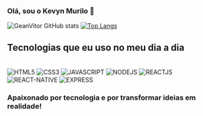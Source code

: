 ### Olá, sou o Kevyn Murilo 👋

![GeanVitor GitHub stats](https://github-readme-stats.vercel.app/api?username=GeanVitor&show_icons=true&theme=dracula)
[![Top Langs](https://github-readme-stats.vercel.app/api/top-langs/?username=GeanVitor)](https://github.com/GeanVitor/github-readme-stats)

## Tecnologias que eu uso no meu dia a dia
<div style="display: inline_block"><br/>
<img align="center" alt="HTML5" src="https://img.shields.io/badge/HTML5-E34F26?style=for-the-badge&logo=html5&logoColor=white"/>
<img align="center" alt="CSS3" src="https://img.shields.io/badge/CSS3-1572B6?style=for-the-badge&logo=css3&logoColor=white"/>
<img align="center" alt="JAVASCRIPT" src="https://img.shields.io/badge/JavaScript-323330?style=for-the-badge&logo=javascript&logoColor=F7DF1E"/>
<img align="center" alt="NODEJS" src="https://img.shields.io/badge/Node.js-43853D?style=for-the-badge&logo=node.js&logoColor=white"/>
<img align="center" alt="REACTJS" src="https://img.shields.io/badge/React-20232A?style=for-the-badge&logo=react&logoColor=61DAFB"/>
<img align="center" alt="REACT-NATIVE" src="https://img.shields.io/badge/React_Native-20232A?style=for-the-badge&logo=react&logoColor=61DAFB"/>
<img align="center" alt="EXPRESS" src="https://img.shields.io/badge/Express.js-404D59?style=for-the-badge"/>
</div>

### Apaixonado por tecnologia e por transformar ideias em realidade!
